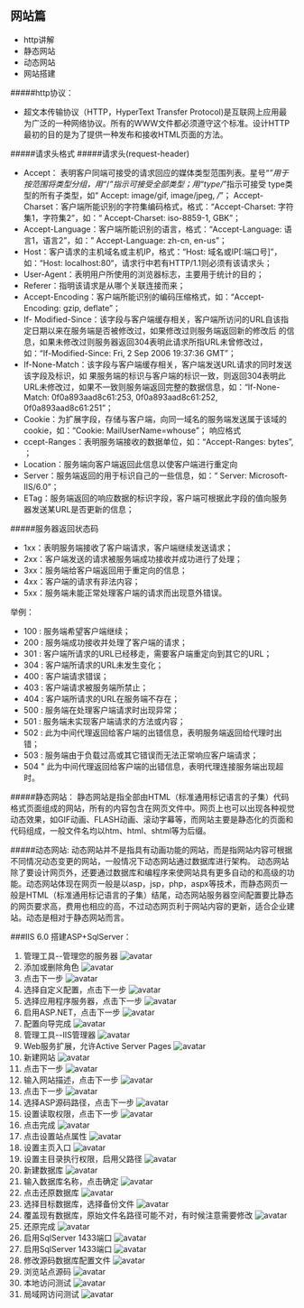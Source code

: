 ## 网站篇
* http讲解
* 静态网站
* 动态网站
* 网站搭建

#####http协议：
* 超文本传输协议（HTTP，HyperText Transfer Protocol)是互联网上应用最为广泛的一种网络协议。所有的WWW文件都必须遵守这个标准。设计HTTP最初的目的是为了提供一种发布和接收HTML页面的方法。

#####请求头格式
#####请求头(request-header)
* Accept： 表明客户同端可接受的请求回应的媒体类型范围列表。星号“*”用于按范围将类型分组，用“*/*”指示可接受全部类型；用“type/*”指示可接受 type类型的所有子类型，如“ Accept: image/gif, image/jpeg, */*”；
Accept-Charset：客户端所能识别的字符集编码格式，格式：“Accept-Charset: 字符集1，字符集2”，如：“ Accept-Charset: iso-8859-1, GBK”；
* Accept-Language：客户端所能识别的语言，格式：“Accept-Language: 语言1，语言2”，如：” Accept-Language: zh-cn, en-us”；
* Host：客户请求的主机域名或主机IP，格式：“Host: 域名或IP[:端口号]”，如：“Host: localhost:80“，请求行中若有HTTP/1.1则必须有该请求头；
* User-Agent：表明用户所使用的浏览器标志，主要用于统计的目的；
* Referer：指明该请求是从哪个关联连接而来；
* Accept-Encoding：客户端所能识别的编码压缩格式，如：“Accept-Encoding: gzip, deflate”；
* If- Modified-Since：该字段与客户端缓存相关，客户端所访问的URL自该指定日期以来在服务端是否被修改过，如果修改过则服务端返回新的修改后 的信息，如果未修改过则服务器返回304表明此请求所指URL未曾修改过，如：“If-Modified-Since: Fri, 2 Sep 2006 19:37:36 GMT”；
* If-None-Match：该字段与客户端缓存相关，客户端发送URL请求的同时发送该字段及标识，如 果服务端的标识与客户端的标识一致，则返回304表明此URL未修改过，如果不一致则服务端返回完整的数据信息，如：“If-None-Match: 0f0a893aad8c61:253, 0f0a893aad8c61:252, 0f0a893aad8c61:251”；
* Cookie：为扩展字段，存储与客户端，向同一域名的服务端发送属于该域的cookie，如：“Cookie: MailUserName=whouse”；
响应格式
* ccept-Ranges：表明服务端接收的数据单位，如：“Accept-Ranges: bytes”, ；
* Location：服务端向客户端返回此信息以使客户端进行重定向
* Server：服务端返回的用于标识自己的一些信息，如：“ Server: Microsoft-IIS/6.0”；
* ETag：服务端返回的响应数据的标识字段，客户端可根据此字段的值向服务器发送某URL是否更新的信息；


#####服务器返回状态码
* 1xx：表明服务端接收了客户端请求，客户端继续发送请求；
* 2xx：客户端发送的请求被服务端成功接收并成功进行了处理；
* 3xx：服务端给客户端返回用于重定向的信息；
* 4xx：客户端的请求有非法内容；
* 5xx：服务端未能正常处理客户端的请求而出现意外错误。


举例：
* 100 : 服务端希望客户端继续；  
* 200 : 服务端成功接收并处理了客户端的请求；
* 301 : 客户端所请求的URL已经移走，需要客户端重定向到其它的URL；
* 304 : 客户端所请求的URL未发生变化；
* 400 : 客户端请求错误；
* 403 : 客户端请求被服务端所禁止；
* 404 : 客户端所请求的URL在服务端不存在；
* 500 : 服务端在处理客户端请求时出现异常；
* 501 : 服务端未实现客户端请求的方法或内容；
* 502 : 此为中间代理返回给客户端的出错信息，表明服务端返回给代理时出错；
* 503 : 服务端由于负载过高或其它错误而无法正常响应客户端请求；
* 504 " 此为中间代理返回给客户端的出错信息，表明代理连接服务端出现超时。


#####静态网站：
静态网站是指全部由HTML（标准通用标记语言的子集）代码格式页面组成的网站，所有的内容包含在网页文件中。网页上也可以出现各种视觉动态效果，如GIF动画、FLASH动画、滚动字幕等，而网站主要是静态化的页面和代码组成，一般文件名均以htm、html、shtml等为后缀。

#####动态网站:
动态网站并不是指具有动画功能的网站，而是指网站内容可根据不同情况动态变更的网站，一般情况下动态网站通过数据库进行架构。 动态网站除了要设计网页外，还要通过数据库和编程序来使网站具有更多自动的和高级的功能。动态网站体现在网页一般是以asp，jsp，php，aspx等技术，而静态网页一般是HTML（标准通用标记语言的子集）结尾，动态网站服务器空间配置要比静态的网页要求高，费用也相应的高，不过动态网页利于网站内容的更新，适合企业建站。动态是相对于静态网站而言。


###IIS 6.0 搭建ASP+SqlServer：



1.  管理工具--管理您的服务器
![avatar](/src/static/img/aspserver1.png)
2.  添加或删除角色
![avatar](/src/static/img/aspserver2.png)
3.  点击下一步
![avatar](/src/static/img/aspserver3.png)
4.  选择自定义配置，点击下一步
![avatar](/src/static/img/aspserver4.png)
5.  选择应用程序服务器，点击下一步
![avatar](/src/static/img/aspserver5.png)
6.  启用ASP.NET，点击下一步
![avatar](/src/static/img/aspserver6.png)
7.  配置向导完成
![avatar](/src/static/img/aspserver7.png)
8.  管理工具--IIS管理器
![avatar](/src/static/img/aspserver8.png)
9.  Web服务扩展，允许Active Server Pages
![avatar](/src/static/img/aspserver9.png)
10.  新建网站
![avatar](/src/static/img/aspserver10.png)
11.  点击下一步
![avatar](/src/static/img/aspserver11.png)
12.  输入网站描述，点击下一步
![avatar](/src/static/img/aspserver12.png)
13.  点击下一步
![avatar](/src/static/img/aspserver13.png)
14.  选择ASP源码路径，点击下一步
![avatar](/src/static/img/aspserver14.png)
15.  设置读取权限，点击下一步
![avatar](/src/static/img/aspserver15.png)
16.  点击完成
![avatar](/src/static/img/aspserver16.png)
17.  点击设置站点属性
![avatar](/src/static/img/aspserver17.png)
18.  设置主页入口
![avatar](/src/static/img/aspserver18.png)
19.  设置主目录执行权限，启用父路径
![avatar](/src/static/img/aspserver19.png)
20.  新建数据库
![avatar](/src/static/img/aspserver20.png)
21.  输入数据库名称，点击确定
![avatar](/src/static/img/aspserver21.png)
22.  点击还原数据库
![avatar](/src/static/img/aspserver22.png)
23.  选择目标数据库，选择备份文件
![avatar](/src/static/img/aspserver23.png)
24.  覆盖现有数据库，原始文件名路径可能不对，有时候注意需要修改
![avatar](/src/static/img/aspserver24.png)
25.  还原完成
![avatar](/src/static/img/aspserver25.png)
26.  启用SqlServer 1433端口
![avatar](/src/static/img/aspserver26.png)
27.  启用SqlServer 1433端口
![avatar](/src/static/img/aspserver27.png)
28.  修改源码数据库配置文件
![avatar](/src/static/img/aspserver28.png)
29.  浏览站点源码
![avatar](/src/static/img/aspserver29.png)
30.  本地访问测试
![avatar](/src/static/img/aspserver30.png)
31.  局域网访问测试
![avatar](/src/static/img/aspserver31.png)
